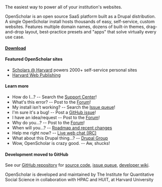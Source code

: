 The easiest way to power all of your institution's websites.

OpenScholar is an open source SaaS platform built as a Drupal distribution. A single OpenScholar install hosts thousands of easy, self-service, custom websites. Features multiple domain names, dozens of built-in themes, drag-and-drop layout, best-practice presets and "apps" that solve virtually every use case.

#### [Download](http://theopenscholar.org/download)

#### Featured OpenScholar sites

* [Scholars @ Harvard](http://scholar.harvard.edu) powers 2000+ self-service personal sites
* [Harvard Web Publishing](http://hwp.harvard.edu/pages/featured-sites)

#### Learn more

* How do I...? -- Search the [Support Center](http://support.openscholar.harvard.edu/)!
* What's this error? -- Post to the [Forum](http://community.openscholar.harvard.edu/openscholar)!
* My install isn't working? -- Search the [Issue queue](https://github.com/openscholar/openscholar/issues)!
* I'm sure it's a bug! -- Post a [GitHub issue](https://github.com/openscholar/openscholar/issues)!
* I have an idea/request -- Post to the [Forum](http://community.openscholar.harvard.edu/openscholar)!
* Why do you...? -- Post to the [Forum](http://community.openscholar.harvard.edu/openscholar)!
* When will you...? -- [Roadmap and recent changes](http://theopenscholar.org/roadmap)
* Help me right now? -- [Live web chat (IRC)](http://webchat.freenode.net/?nick=guest&channels=#openscholar)
* What about this Drupal thing...? -- [Drupal Group](http://groups.drupal.org/openscholar)
* Wow, OpenScholar is crazy good. -- Aw, shucks!

#### Development moved to GitHub

See our [GitHub repository](https://github.com/openscholar/openscholar) for [source code](https://github.com/openscholar/openscholar), [issue queue](https://github.com/openscholar/openscholar/issues), [developer wiki](https://github.com/openscholar/openscholar/wiki]).

OpenScholar is developed and maintained by The Institute for Quantitative Social Science in collaboration with HPAC and HUIT, at Harvard University

